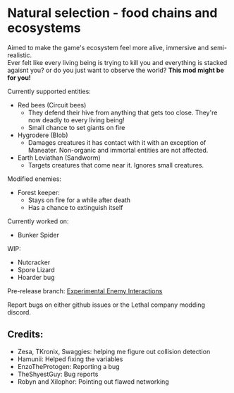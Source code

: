 # Natural selection - food chains and ecosystems

Aimed to make the game's ecosystem feel more alive, immersive and semi-realistic.<br>
Ever felt like every living being is trying to kill you and everything is stacked agaisnt you? or do you just want to observe the world? __This mod might be for you!__<br>

Currently supported entities:<br>
- Red bees (Circuit bees)<br>
	- They defend their hive from anything that gets too close. They're now deadly to every living being!<br>
	- Small chance to set giants on fire<br>
- Hygrodere (Blob)<br>
	- Damages creatures it has contact with it with an exception of Maneater. Non-organic and immortal entities are not affected.<br>
- Earth Leviathan (Sandworm)<br>
	- Targets creatures that come near it. Ignores small creatures.<br>

Modified enemies: <br>
- Forest keeper:<br>
	- Stays on fire for a while after death<br>
	- Has a chance to extinguish itself<br>

Currently worked on: <br>
- Bunker Spider<br>

WIP: <br>
- Nutcracker<br>
- Spore Lizard<br>
- Hoarder bug<br>

Pre-release branch: [Experimental Enemy Interactions](https://thunderstore.io/c/lethal-company/p/Fandovec03/ExperimentalEnemyInteractions/)

Report bugs on either github issues or the Lethal company modding discord.

Credits:
--------------------------------------------------
- Zesa, TKronix, Swaggies: helping me figure out collision detection <br>
- Hamunii: Helped fixing the variables <br>
- EnzoTheProtogen: Reporting a bug <br>
- TheShyestGuy: Bug reports<br>
- Robyn and Xilophor: Pointing out flawed networking<br>